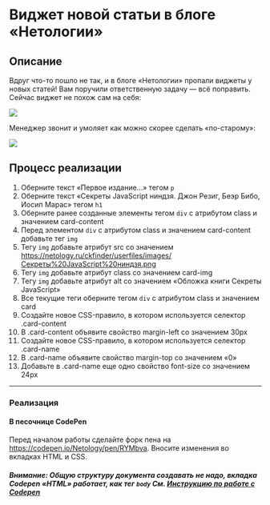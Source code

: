 # Виджет новой статьи в блоге «Нетологии»

## Описание

Вдруг что-то пошло не так, и в блоге «Нетологии» пропали виджеты у новых статей! Вам поручили ответственную задачу — всё поправить. Сейчас виджет не похож сам на себя:

![](https://github.com/netology-code/html-2-homeworks/blob/develop/sources/lection-1-1-task-3-widget-before.png?raw=true)

Менеджер звонит и умоляет как можно скорее сделать «по-старому»:

![](https://github.com/netology-code/html-2-homeworks/blob/develop/sources/lection-1-1-task-3-widget-after.png?raw=true)

## Процесс реализации

1. Оберните текст «Первое издание…» тегом `p`
2. Оберните текст «Секреты JavaScript ниндзя. Джон Резиг, Беэр Бибо, Иосип Марас» тегом `h1`
3. Оберните ранее созданные элементы тегом `div` с атрибутом class и значением card-content
4. Перед элементом `div` с атрибутом class и значением card-content добавьте тег `img`
5. Тегу `img` добавьте атрибут src со значением https://netology.ru/ckfinder/userfiles/images/Секреты%20JavaScript%20ниндзя.png
6. Тегу `img` добавьте атрибут class со значением card-img
7. Тегу `img` добавьте атрибут alt со значением «Обложка книги Cекреты JavaScript»
8. Все текущие теги оберните тегом `div` с атрибутом class и значением card
9. Создайте новое CSS-правило, в котором используется селектор .card-content
10. В .card-content объявите свойство margin-left со значением 30px
11. Создайте новое CSS-правило, в котором используется селектор .card-name
12. В .card-name объявите свойство margin-top со значением «0»
13. Добавьте в .card-name еще одно свойство font-size со значением 24px

---

### Реализация

#### В песочнице CodePen

Перед началом работы сделайте форк пена на https://codepen.io/Netology/pen/RYMbva. Вносите изменения во вкладках HTML и CSS.

##### Внимание: Общую структуру документа создавать не надо, вкладка Codepen «HTML» работает, как тег `body` См. [Инструкцию по работе с Codepen](https://netology-university.bitbucket.io/guides/wm/codepen-guide/)